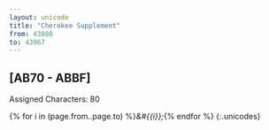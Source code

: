 ```yaml
---
layout: unicode
title: "Cherokee Supplement"
from: 43888
to: 43967
---
```


## 	[AB70 - ABBF]

Assigned Characters: 80

{% for i in (page.from..page.to) %}<i>&#{{i}};</i>{% endfor %}
{:.unicodes}
